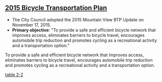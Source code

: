 ## [2015 Bicycle Transportation Plan](https://www.mountainview.gov/civicax/filebank/blobdload.aspx?BlobID=18294)
- The City Council adopted the 2015 Mountain View BTP Update on November 17, 2015.
- **Primary objective**: "To provide a safe and efficient bicycle network that improves access, eliminates barriers to bicycle travel, encourages automobile trip reduction and promotes cycling as a recreational activity and a transportation option."

To provide a safe and efficient bicycle network
that improves access, eliminates barriers to
bicycle travel, encourages automobile trip
reduction and promotes cycling as a recreational
activity and a transportation option.

[table 2-2](../../../images/mv_btp_2015_fig2-2_bikeways-proposed.png)
